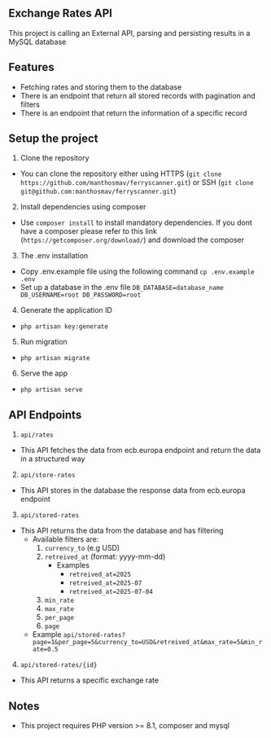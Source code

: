 ## Exchange Rates API

This project is calling an External API, parsing and persisting results in a MySQL database

## Features

- Fetching rates and storing them to the database
- There is an endpoint that return all stored records with pagination and filters
- There is an endpoint that return the information of a specific record

## Setup the project

1. Clone the repository
- You can clone the repository either using HTTPS (`git clone https://github.com/manthosmav/ferryscanner.git`) or SSH (`git clone git@github.com:manthosmav/ferryscanner.git`)
2. Install dependencies using composer 
- Use `composer install` to install mandatory dependencies. If you dont have a composer please refer to this link (`https://getcomposer.org/download/`) and download the composer
3. The .env installation
- Copy .env.example file using the following command `cp .env.example .env`
- Set up a database in the .env file
`DB_DATABASE=database_name DB_USERNAME=root DB_PASSWORD=root`
4. Generate the application ID
- `php artisan key:generate`
5. Run migration
- `php artisan migrate`
6. Serve the app
- `php artisan serve`

## API Endpoints

1. `api/rates`
- This API fetches the data from ecb.europa endpoint and return the data in a structured way
2. `api/store-rates`
- This API stores in the database the response data from ecb.europa endpoint
3. `api/stored-rates`
- This API returns the data from the database and has filtering
    - Available filters are:
        1. `currency_to` (e.g USD)
        2. `retreived_at` (format: yyyy-mm-dd)
            - Examples
                - `retreived_at=2025`
                - `retreived_at=2025-07`
                - `retreived_at=2025-07-04`
        3. `min_rate`
        4. `max_rate`
        5. `per_page`
        6. `page`
    - Example `api/stored-rates?page=1&per_page=5&currency_to=USD&retreived_at&max_rate=5&min_rate=0.5`

4. `api/stored-rates/{id}`
- This API returns a specific exchange rate

## Notes

- This project requires PHP version >= 8.1, composer and mysql
